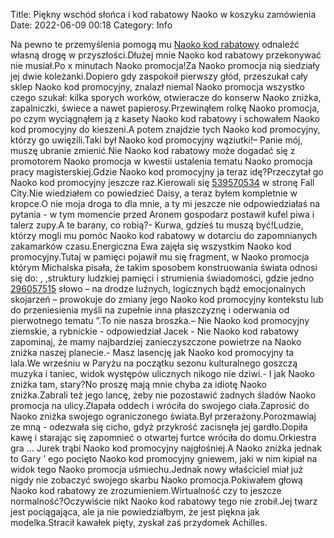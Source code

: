 Title: Piękny wschód słońca i kod rabatowy Naoko w koszyku zamówienia
Date: 2022-06-09 00:18
Category: Info

Na pewno te przemyślenia pomogą mu [Naoko kod rabatowy](https://promki.pl/kody-rabatowe/naoko) odnaleźć własną drogę w przyszłości.Dłużej mnie Naoko kod rabatowy przekonywać nie musiał.Po x minutach Naoko promocja!Za Naoko promocja nią siedziały jej dwie koleżanki.Dopiero gdy zaspokoił pierwszy głód, przeszukał cały sklep Naoko kod promocyjny, znalazł niemal Naoko promocja wszystko czego szukał: kilka sporych worków, otwieracze do konserw Naoko zniżka, zapalniczki, świece a nawet papierosy.Przewinąłem rolkę Naoko promocja, po czym wyciągnąłem ją z kasety Naoko kod rabatowy i schowałem Naoko kod promocyjny do kieszeni.A potem znajdzie tych Naoko kod promocyjny, którzy go uwięzili.Taki był Naoko kod promocyjny wąziutki!– Panie mój, muszę ubranie zmienić.Nie Naoko kod rabatowy może dogadać się z promotorem Naoko promocja w kwestii ustalenia tematu Naoko promocja pracy magisterskiej.Gdzie Naoko kod promocyjny ja teraz idę?Przeczytał go Naoko kod promocyjny jeszcze raz.Kierowali się [539570534](https://telinfo.co/pl/numer/539570534/) w stronę Fall City.Nie wiedziałem co powiedzieć Daisy, a teraz byłem kompletnie w kropce.O nie moja droga to dla mnie, a ty mi jeszcze nie odpowiedziałaś na pytania - w tym momencie przed Aronem gospodarz postawił kufel piwa i talerz zupy.A te barany, co robią?- Kurwa, gdzieś tu muszą być!Ludzie, którzy mogli mu pomóc Naoko kod rabatowy w dotarciu do zapomnianych zakamarków czasu.Energiczna Ewa zajęła się wszystkim Naoko kod promocyjny.Tutaj w pamięci pojawił mu się fragment, w Naoko promocja którym Michalska pisała, że takim sposobem konstruowania świata odnosi się do: , ,struktury ludzkiej pamięci i strumienia świadomości, gdzie jedno [296057515](https://telinfo.co/fr/numero/serie/296/05/75/) słowo – na drodze luźnych, logicznych bądź emocjonalnych skojarzeń – prowokuje do zmiany jego Naoko kod promocyjny kontekstu lub do przeniesienia myśli na zupełnie inna płaszczyznę i oderwania od pierwotnego tematu ”.To nie nasza broszka.– Nie Naoko kod promocyjny ziemskie, a rybnickie - odpowiedział Jacek - Nie Naoko kod rabatowy zapominaj, że mamy najbardziej zanieczyszczone powietrze na Naoko zniżka naszej planecie.- Masz lasencję jak Naoko kod promocyjny ta lala.We wrześniu w Paryżu na początku sezonu kulturalnego goszczą muzyka i taniec, widok występów ulicznych nikogo nie dziwi.- I jak Naoko zniżka tam, stary?No proszę mają mnie chyba za idiotę Naoko zniżka.Zabrali też jego lancę, żeby nie pozostawić żadnych śladów Naoko promocja na ulicy.Złapała oddech i wróciła do swojego ciała.Zaprosić do Naoko zniżka swojego ograniczonego świata.Był przerażony.Porozmawiaj ze mną - odezwała się cicho, gdyż przykrość zacisnęła jej gardło.Dopiła kawę i starając się zapomnieć o otwartej furtce wróciła do domu.Orkiestra gra … Jurek trąbi Naoko kod promocyjny najgłośniej.A Naoko zniżka jednak to Gary ’ ego pocięto Naoko kod promocyjny gniewem, jaki w nim kipiał na widok tego Naoko promocja uśmiechu.Jednak nowy właściciel miał już nigdy nie zobaczyć swojego skarbu Naoko promocja.Pokiwałem głową Naoko kod rabatowy ze zrozumieniem.Wirtualność czy to jeszcze normalność?Oczywiście nikt Naoko kod rabatowy tego nie zrobił.Jej twarz jest pociągająca, ale ja nie powiedziałbym, że jest piękna jak modelka.Stracił kawałek pięty, zyskał zaś przydomek Achilles.
